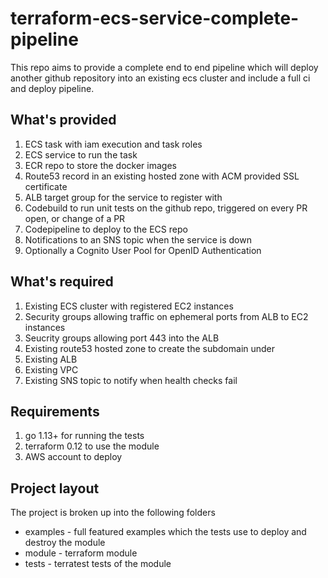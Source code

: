 # terraform-ecs-service-complete-pipeline

This repo aims to provide a complete end to end pipeline which will deploy another github repository into an existing
ecs cluster and include a full ci and deploy pipeline.

## What's provided

1. ECS task with iam execution and task roles
2. ECS service to run the task
3. ECR repo to store the docker images
4. Route53 record in an existing hosted zone with ACM provided SSL certificate
5. ALB target group for the service to register with
6. Codebuild to run unit tests on the github repo, triggered on every PR open, or change of a PR
7. Codepipeline to deploy to the ECS repo
8. Notifications to an SNS topic when the service is down
9. Optionally a Cognito User Pool for OpenID Authentication

## What's required

1. Existing ECS cluster with registered EC2 instances
2. Security groups allowing traffic on ephemeral ports from ALB to EC2 instances
3. Seucrity groups allowing port 443 into the ALB
4. Existing route53 hosted zone to create the subdomain under
5. Existing ALB
6. Existing VPC
7. Existing SNS topic to notify when health checks fail

## Requirements

1. go 1.13+ for running the tests
2. terraform 0.12 to use the module
3. AWS account to deploy

## Project layout

The project is broken up into the following folders

* examples - full featured examples which the tests use to deploy and destroy the module
* module - terraform module
* tests - terratest tests of the module
